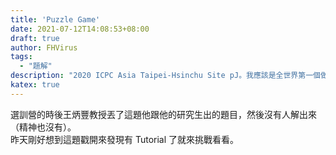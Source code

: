 ```yaml
---
title: 'Puzzle Game'
date: 2021-07-12T14:08:53+08:00
draft: true
author: FHVirus
tags:
  - "題解"
description: "2020 ICPC Asia Taipei-Hsinchu Site pJ。我應該是全世界第一個做出來的。"
katex: true
---
```


選訓營的時後王炳豐教授丟了這題他跟他的研究生出的題目，然後沒有人解出來（精神也沒有）。  
昨天剛好想到這題戳開來發現有 Tutorial 了就來挑戰看看。

<!--more-->


